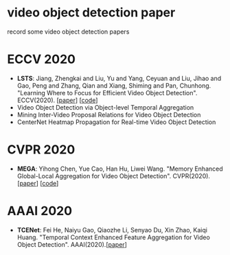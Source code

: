 # video object detection paper
record some video object detection papers

# ECCV 2020
* **LSTS**: Jiang, Zhengkai and Liu, Yu and Yang, Ceyuan and Liu, Jihao and Gao, Peng and Zhang, Qian and Xiang, Shiming and Pan, Chunhong. "Learning Where to Focus for Efficient Video Object Detection". ECCV(2020).  [[paper](https://arxiv.org/pdf/1911.05253.pdf)] [[code](https://github.com/jiangzhengkai/LSTS)]
* Video Object Detection via Object-level Temporal Aggregation
* Mining Inter-Video Proposal Relations for Video Object Detection
* CenterNet Heatmap Propagation for Real-time Video Object Detection

# CVPR 2020
* **MEGA**: Yihong Chen, Yue Cao, Han Hu, Liwei Wang. "Memory Enhanced Global-Local Aggregation for Video Object Detection". CVPR(2020).[[paper](https://openaccess.thecvf.com/content_CVPR_2020/papers/Chen_Memory_Enhanced_Global-Local_Aggregation_for_Video_Object_Detection_CVPR_2020_paper.pdf)] [[code](https://github.com/Scalsol/mega.pytorch)]

# AAAI 2020
* **TCENet**: Fei He, Naiyu Gao, Qiaozhe Li, Senyao Du, Xin Zhao, Kaiqi Huang. "Temporal Context Enhanced Feature Aggregation for Video Object Detection". AAAI(2020).[[paper](https://www.aaai.org/ojs/index.php/AAAI/article/view/6727)]
